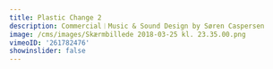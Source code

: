```yaml
---
title: Plastic Change 2
description: Commercial︱Music & Sound Design by Søren Caspersen
image: /cms/images/Skærmbillede 2018-03-25 kl. 23.35.00.png
vimeoID: '261782476'
showinslider: false
---
```


